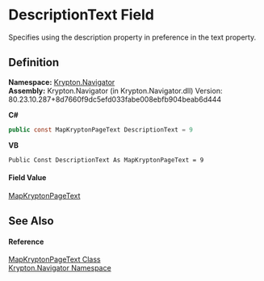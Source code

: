 # DescriptionText Field


Specifies using the description property in preference in the text property.



## Definition
**Namespace:** <a href="a21ac074-d119-3dc6-bd1c-d3a12c0128bc.md">Krypton.Navigator</a>  
**Assembly:** Krypton.Navigator (in Krypton.Navigator.dll) Version: 80.23.10.287+8d7660f9dc5efd033fabe008ebfb904beab6d444

**C#**
``` C#
public const MapKryptonPageText DescriptionText = 9
```
**VB**
``` VB
Public Const DescriptionText As MapKryptonPageText = 9
```



#### Field Value
<a href="34450203-091a-815b-cefa-f5c3403e4d68.md">MapKryptonPageText</a>

## See Also


#### Reference
<a href="34450203-091a-815b-cefa-f5c3403e4d68.md">MapKryptonPageText Class</a>  
<a href="a21ac074-d119-3dc6-bd1c-d3a12c0128bc.md">Krypton.Navigator Namespace</a>  

